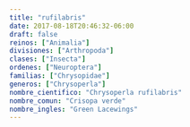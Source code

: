 ```yaml
---
title: "rufilabris"
date: 2017-08-18T20:46:32-06:00
draft: false
reinos: ["Animalia"]
divisiones: ["Arthropoda"]
clases: ["Insecta"]
ordenes: ["Neuroptera"]
familias: ["Chrysopidae"]
generos: ["Chrysoperla"]
nombre_cientifico: "Chrysoperla rufilabris"
nombre_comun: "Crisopa verde"
nombre_ingles: "Green Lacewings"
---
```

